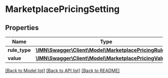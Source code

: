 # MarketplacePricingSetting

## Properties
Name | Type | Description | Notes
------------ | ------------- | ------------- | -------------
**rule_type** | [**\IMN\Swagger\Client\Model\MarketplacePricingRuleType**](MarketplacePricingRuleType.md) |  | 
**value** | [**\IMN\Swagger\Client\Model\MarketplacePricingValue**](MarketplacePricingValue.md) |  | [optional] 

[[Back to Model list]](../README.md#documentation-for-models) [[Back to API list]](../README.md#documentation-for-api-endpoints) [[Back to README]](../README.md)



